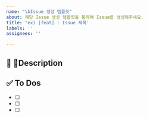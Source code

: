 ```yaml
---
name: "\bIssue 생성 템플릿"
about: 해당 Issue 생성 템플릿을 통하여 Issue를 생성해주세요.
title: 'ex) [feat] : Issue 제목'
labels: ''
assignees: ''

---
```


## 💚 Description

## ✅ To Dos

- [ ]
- [ ]
- [ ]
